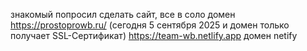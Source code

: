 знакомый попросил сделать сайт, все в соло
домен https://prostoprowb.ru/ (сегодня 5 сентября 2025 и домен только получает SSL-Сертификат) 
https://team-wb.netlify.app домен netify
